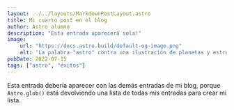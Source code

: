 ```yaml
---
layout: ../../layouts/MarkdownPostLayout.astro
title: Mi cuarto post en el blog
author: Astro alumno
description: "Esta entrada aparecerá sola!"
image:
    url: "https://docs.astro.build/default-og-image.png"
    alt: 'La palabra "astro" contra una ilustración de planetas y estrellas.'
pubDate: 2022-07-15
tags: ["astro", "éxitos"]
---
```

Esta entrada debería aparecer con las demás entradas de mi blog, porque `Astro.glob()` está devolviendo una lista de todas mis entradas para crear mi lista.
